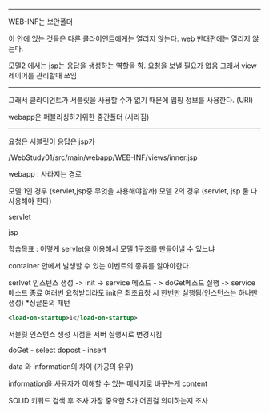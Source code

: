 <hr>


WEB-INF는 보안폴더

이 안에 있는 것들은 다른 클라이언트에게는 열리지 않는다.
web 반대편에는 열리지 않는다.

모델2 에서는 jsp는 응답을 생성하는 역할을 함.
요청을 보낼 필요가 없음
그래서 view 레이어를 관리할때 쓰임

<hr>

그래서 클라이언트가 서블릿을 사용할 수가 없기 때문에 맵핑 정보를 사용한다. (URI)

webapp은 퍼블리싱하기위한 중간폴더 (사라짐)


<hr>

요청은 서블릿이 응답은 jsp가 

/WebStudy01/src/main/webapp/WEB-INF/views/inner.jsp

webapp : 사라지는 경로

모델 1인 경우 (servlet,jsp중 무엇을 사용해야할까)
모델 2의 경우 (servlet, jsp 둘 다 사용해야 한다)

servlet

jsp

학습목표 : 어떻게 servlet을 이용해서 모델 1구조를 만들어낼 수 있느냐

container 안에서 발생할 수 있는 이벤트의 종류를 알아야한다.

serlvet 인스턴스 생성 -> init -> service 메소드 - > doGet메소드 실행 -> service 메소드 종료
여러번 요청받더라도 init은 최초요청 시 한번만 실행됨(인스턴스는 하나만 생성)
*싱글톤의 패턴

``` xml
<load-on-startup>1</load-on-startup>
```
서블릿 인스턴스 생성 시점을 서버 실행시로 변경시킴

doGet - select
dopost - insert

data 와 information의 차이 (가공의 유무)

information을 사용자가 이해할 수 있는 메세지로 바꾸는게 content




SOLID 키워드 검색 후 조사
가장 중요한 S가 어떤걸 의미하는지 조사











